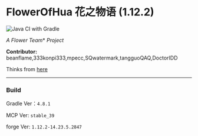 # FlowerOfHua 花之物语 (1.12.2)
![Java CI with Gradle](https://github.com/Flower-Story-Team/FlowerOfHua-1.12.2/workflows/Java%20CI%20with%20Gradle/badge.svg)

*A* *Flower Team** *Project*

**Contributor:** beanflame,333konpi333,mpecc,SQwatermark,tangguoQAQ,DoctorIDD

Thinks from [here](https://www.mcbbs.net/forum.php?mod=viewthread&tid=1063599&page=1#pid18600862)

- - -

### Build

Gradle Ver：`4.8.1`

MCP Ver: `stable_39`

forge Ver: `1.12.2-14.23.5.2847`

